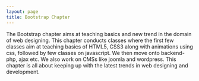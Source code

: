 ```yaml
---
layout: page
title: Bootstrap Chapter
---
```



The Bootstrap chapter aims at teaching basics and new trend in the domain of web designing. This chapter conducts classes where the first few classes aim at teaching basics of HTML5, CSS3 along with animations using css, followed by few classes on javascript. We then move onto backend- php, ajax etc. We also work on CMSs like joomla and wordpress. This chapter is all about keeping up with the latest trends in web designing and development.
